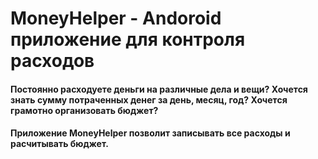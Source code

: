 # MoneyHelper - Andoroid приложение для контроля расходов
#### Постоянно расходуете деньги на различные дела и вещи? Хочется знать сумму потраченных денег за день, месяц, год? Хочется грамотно организовать бюджет?

#### Приложение MoneyHelper позволит записывать все расходы и расчитывать бюджет.
